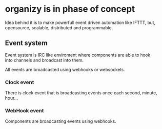 # organizy is in phase of concept

Idea behind it is to make powerfull event driven automation like IFTTT, but, opensource, scalable, distributed and programmable. 

## Event system

Event system is IRC like enviroment where components are able to hook into channels and broadcast into them. 

All events are broadcasted using webhooks or websockets. 

### Clock event

There is clock event that is broadcasting events once each second, minute, hour... 

### WebHook event

Components are broadcasting events using webhooks. 

